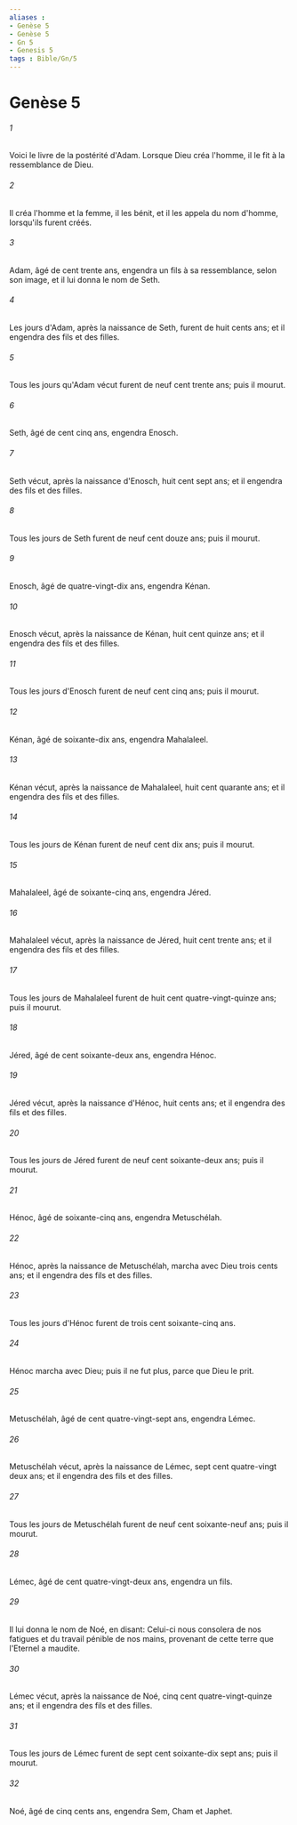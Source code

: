 ```yaml
---
aliases : 
- Genèse 5
- Genèse 5
- Gn 5
- Genesis 5
tags : Bible/Gn/5
---
```


# Genèse 5

###### 1
Voici le livre de la postérité d'Adam. Lorsque Dieu créa l'homme, il le fit à la ressemblance de Dieu.
###### 2
Il créa l'homme et la femme, il les bénit, et il les appela du nom d'homme, lorsqu'ils furent créés.
###### 3
Adam, âgé de cent trente ans, engendra un fils à sa ressemblance, selon son image, et il lui donna le nom de Seth.
###### 4
Les jours d'Adam, après la naissance de Seth, furent de huit cents ans; et il engendra des fils et des filles.
###### 5
Tous les jours qu'Adam vécut furent de neuf cent trente ans; puis il mourut.
###### 6
Seth, âgé de cent cinq ans, engendra Enosch.
###### 7
Seth vécut, après la naissance d'Enosch, huit cent sept ans; et il engendra des fils et des filles.
###### 8
Tous les jours de Seth furent de neuf cent douze ans; puis il mourut.
###### 9
Enosch, âgé de quatre-vingt-dix ans, engendra Kénan.
###### 10
Enosch vécut, après la naissance de Kénan, huit cent quinze ans; et il engendra des fils et des filles.
###### 11
Tous les jours d'Enosch furent de neuf cent cinq ans; puis il mourut.
###### 12
Kénan, âgé de soixante-dix ans, engendra Mahalaleel.
###### 13
Kénan vécut, après la naissance de Mahalaleel, huit cent quarante ans; et il engendra des fils et des filles.
###### 14
Tous les jours de Kénan furent de neuf cent dix ans; puis il mourut.
###### 15
Mahalaleel, âgé de soixante-cinq ans, engendra Jéred.
###### 16
Mahalaleel vécut, après la naissance de Jéred, huit cent trente ans; et il engendra des fils et des filles.
###### 17
Tous les jours de Mahalaleel furent de huit cent quatre-vingt-quinze ans; puis il mourut.
###### 18
Jéred, âgé de cent soixante-deux ans, engendra Hénoc.
###### 19
Jéred vécut, après la naissance d'Hénoc, huit cents ans; et il engendra des fils et des filles.
###### 20
Tous les jours de Jéred furent de neuf cent soixante-deux ans; puis il mourut.
###### 21
Hénoc, âgé de soixante-cinq ans, engendra Metuschélah.
###### 22
Hénoc, après la naissance de Metuschélah, marcha avec Dieu trois cents ans; et il engendra des fils et des filles.
###### 23
Tous les jours d'Hénoc furent de trois cent soixante-cinq ans.
###### 24
Hénoc marcha avec Dieu; puis il ne fut plus, parce que Dieu le prit.
###### 25
Metuschélah, âgé de cent quatre-vingt-sept ans, engendra Lémec.
###### 26
Metuschélah vécut, après la naissance de Lémec, sept cent quatre-vingt deux ans; et il engendra des fils et des filles.
###### 27
Tous les jours de Metuschélah furent de neuf cent soixante-neuf ans; puis il mourut.
###### 28
Lémec, âgé de cent quatre-vingt-deux ans, engendra un fils.
###### 29
Il lui donna le nom de Noé, en disant: Celui-ci nous consolera de nos fatigues et du travail pénible de nos mains, provenant de cette terre que l'Eternel a maudite.
###### 30
Lémec vécut, après la naissance de Noé, cinq cent quatre-vingt-quinze ans; et il engendra des fils et des filles.
###### 31
Tous les jours de Lémec furent de sept cent soixante-dix sept ans; puis il mourut.
###### 32
Noé, âgé de cinq cents ans, engendra Sem, Cham et Japhet.
